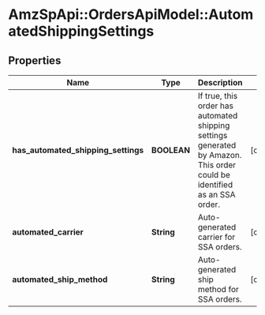 # AmzSpApi::OrdersApiModel::AutomatedShippingSettings

## Properties
Name | Type | Description | Notes
------------ | ------------- | ------------- | -------------
**has_automated_shipping_settings** | **BOOLEAN** | If true, this order has automated shipping settings generated by Amazon. This order could be identified as an SSA order. | [optional] 
**automated_carrier** | **String** | Auto-generated carrier for SSA orders. | [optional] 
**automated_ship_method** | **String** | Auto-generated ship method for SSA orders. | [optional] 

